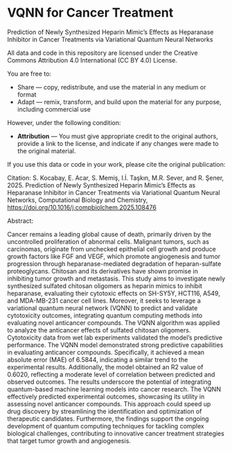 # VQNN for Cancer Treatment
Prediction of Newly Synthesized Heparin Mimic’s Effects as Heparanase Inhibitor in Cancer Treatments via Variational Quantum Neural Networks

All data and code in this repository are licensed under the Creative Commons Attribution 4.0 International (CC BY 4.0) License.

You are free to:
- Share — copy, redistribute, and use the material in any medium or format
- Adapt — remix, transform, and build upon the material for any purpose, including commercial use

However, under the following condition:
- **Attribution** — You must give appropriate credit to the original authors, provide a link to the license, and indicate if any changes were made to the original material.

If you use this data or code in your work, please cite the original publication:

Citation: S. Kocabay, E. Acar, S. Memiş, I.İ. Taşkın, M.R. Sever, and R. Şener, 2025. Prediction of Newly Synthesized Heparin Mimic’s Effects as Heparanase Inhibitor in Cancer Treatments via Variational Quantum Neural Networks, Computational Biology and Chemistry, https://doi.org/10.1016/j.compbiolchem.2025.108476

Abstract:

Cancer remains a leading global cause of death, primarily driven by the uncontrolled proliferation of abnormal cells. Malignant tumors, such as carcinomas, originate from unchecked epithelial cell growth and produce growth factors like FGF and VEGF, which promote angiogenesis and tumor progression through heparanase-mediated degradation of heparan-sulfate proteoglycans. Chitosan and its derivatives have shown promise in inhibiting tumor growth and metastasis. This study aims to investigate newly synthesized sulfated chitosan oligomers as heparin mimics to inhibit heparanase, evaluating their cytotoxic effects on SH-SY5Y, HCT116, A549, and MDA-MB-231 cancer cell lines. Moreover, it seeks to leverage a variational quantum neural network (VQNN) to predict and validate cytotoxicity outcomes, integrating quantum computing methods into evaluating novel anticancer compounds. The VQNN algorithm was applied to analyze the anticancer effects of sulfated chitosan oligomers. Cytotoxicity data from wet lab experiments validated the model’s predictive performance. The VQNN model demonstrated strong predictive capabilities in evaluating anticancer compounds. Specifically, it achieved a mean absolute error (MAE) of 6.5844, indicating a similar trend to the experimental results. Additionally, the model obtained an R2 value of 0.6020, reflecting a moderate level of correlation between predicted and observed outcomes. The results underscore the potential of integrating quantum-based machine learning models into cancer research. The VQNN effectively predicted experimental outcomes, showcasing its utility in assessing novel anticancer compounds. This approach could speed up drug discovery by streamlining the identification and optimization of therapeutic candidates. Furthermore, the findings support the ongoing development of quantum computing techniques for tackling complex biological challenges, contributing to innovative cancer treatment strategies that target tumor growth and angiogenesis.

